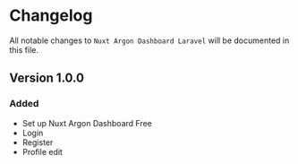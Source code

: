 # Changelog

All notable changes to `Nuxt Argon Dashboard Laravel`  will be documented in this file.

## Version 1.0.0

### Added
- Set up Nuxt Argon Dashboard Free
- Login
- Register
- Profile edit
